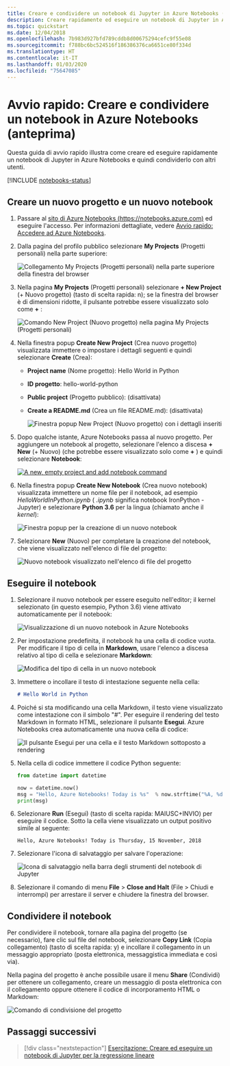 ```yaml
---
title: Creare e condividere un notebook di Jupyter in Azure Notebooks (anteprima)
description: Creare rapidamente ed eseguire un notebook di Jupyter in Azure Notebooks (anteprima) e quindi condividerlo con altri utenti.
ms.topic: quickstart
ms.date: 12/04/2018
ms.openlocfilehash: 7b983d927bfd789cddb8d00675294cefc9f55e08
ms.sourcegitcommit: f788bc6bc524516f186386376ca6651ce80f334d
ms.translationtype: HT
ms.contentlocale: it-IT
ms.lasthandoff: 01/03/2020
ms.locfileid: "75647085"
---
```

# <a name="quickstart-create-and-share-a-notebook-in-azure-notebooks-preview"></a>Avvio rapido: Creare e condividere un notebook in Azure Notebooks (anteprima)

Questa guida di avvio rapido illustra come creare ed eseguire rapidamente un notebook di Jupyter in Azure Notebooks e quindi condividerlo con altri utenti.

[!INCLUDE [notebooks-status](../../includes/notebooks-status.md)]

## <a name="create-a-new-project-and-notebook"></a>Creare un nuovo progetto e un nuovo notebook

1. Passare al [sito di Azure Notebooks (https://notebooks.azure.com)](https://notebooks.azure.com) ed eseguire l'accesso. Per informazioni dettagliate, vedere [Avvio rapido: Accedere ad Azure Notebooks](quickstart-sign-in-azure-notebooks.md).

1. Dalla pagina del profilo pubblico selezionare **My Projects** (Progetti personali) nella parte superiore:

    ![Collegamento My Projects (Progetti personali) nella parte superiore della finestra del browser](media/quickstarts/my-projects-link.png)

1. Nella pagina **My Projects** (Progetti personali) selezionare **+ New Project** (+ Nuovo progetto) (tasto di scelta rapida: n); se la finestra del browser è di dimensioni ridotte, il pulsante potrebbe essere visualizzato solo come **+** :

    ![Comando New Project (Nuovo progetto) nella pagina My Projects (Progetti personali)](media/quickstarts/new-project-command.png)

1. Nella finestra popup **Create New Project** (Crea nuovo progetto) visualizzata immettere o impostare i dettagli seguenti e quindi selezionare **Create** (Crea):

   - **Project name** (Nome progetto): Hello World in Python
   - **ID progetto**: hello-world-python
   - **Public project** (Progetto pubblico): (disattivata)
   - **Create a README.md** (Crea un file README.md): (disattivata)

     ![Finestra popup New Project (Nuovo progetto) con i dettagli inseriti](media/quickstarts/new-project-popup.png)

1. Dopo qualche istante, Azure Notebooks passa al nuovo progetto. Per aggiungere un notebook al progetto, selezionare l'elenco a discesa **+ New** (+ Nuovo) (che potrebbe essere visualizzato solo come **+** ) e quindi selezionare **Notebook**:

    [![](media/quickstarts/empty-project-new-notebook-button.png "A new, empty project and add notebook command")](media/quickstarts/empty-project-new-notebook-button.png#lightbox)

1. Nella finestra popup **Create New Notebook** (Crea nuovo notebook) visualizzata immettere un nome file per il notebook, ad esempio *HelloWorldInPython.ipynb* ( *.ipynb* significa notebook IronPython - Jupyter) e selezionare **Python 3.6** per la lingua (chiamato anche il *kernel*):

    ![Finestra popup per la creazione di un nuovo notebook](media/quickstarts/new-notebook-popup.png)

1. Selezionare **New** (Nuovo) per completare la creazione del notebook, che viene visualizzato nell'elenco di file del progetto:

    ![Nuovo notebook visualizzato nell'elenco di file del progetto](media/quickstarts/new-notebook-created.png)

## <a name="run-the-notebook"></a>Eseguire il notebook

1. Selezionare il nuovo notebook per essere eseguito nell'editor; il kernel selezionato (in questo esempio, Python 3.6) viene attivato automaticamente per il notebook:

    ![Visualizzazione di un nuovo notebook in Azure Notebooks](media/quickstarts/create-notebook-first-open.png)

1. Per impostazione predefinita, il notebook ha una cella di codice vuota. Per modificare il tipo di cella in **Markdown**, usare l'elenco a discesa relativo al tipo di cella e selezionare **Markdown**:

    ![Modifica del tipo di cella in un nuovo notebook](media/quickstarts/create-notebook-cell-type.png)

1. Immettere o incollare il testo di intestazione seguente nella cella:

    ```markdown
    # Hello World in Python
    ```

1. Poiché si sta modificando una cella Markdown, il testo viene visualizzato come intestazione con il simbolo "#". Per eseguire il rendering del testo Markdown in formato HTML, selezionare il pulsante **Esegui**. Azure Notebooks crea automaticamente una nuova cella di codice:

    ![Il pulsante Esegui per una cella e il testo Markdown sottoposto a rendering](media/quickstarts/run-cell-markdown-render.png)

1. Nella cella di codice immettere il codice Python seguente:

    ```python
    from datetime import datetime

    now = datetime.now()
    msg = "Hello, Azure Notebooks! Today is %s"  % now.strftime("%A, %d %B, %Y")
    print(msg)
    ```

1. Selezionare **Run** (Esegui) (tasto di scelta rapida: MAIUSC+INVIO) per eseguire il codice. Sotto la cella viene visualizzato un output positivo simile al seguente:

    ```output
    Hello, Azure Notebooks! Today is Thursday, 15 November, 2018
    ```

1. Selezionare l'icona di salvataggio per salvare l'operazione:

    ![Icona di salvataggio nella barra degli strumenti del notebook di Jupyter](media/quickstarts/hello-results-save-icon.png)

1. Selezionare il comando di menu **File** > **Close and Halt** (File > Chiudi e interrompi) per arrestare il server e chiudere la finestra del browser.

## <a name="share-the-notebook"></a>Condividere il notebook

Per condividere il notebook, tornare alla pagina del progetto (se necessario), fare clic sul file del notebook, selezionare **Copy Link** (Copia collegamento) (tasto di scelta rapida: y) e incollare il collegamento in un messaggio appropriato (posta elettronica, messaggistica immediata e così via).

Nella pagina del progetto è anche possibile usare il menu **Share** (Condividi) per ottenere un collegamento, creare un messaggio di posta elettronica con il collegamento oppure ottenere il codice di incorporamento HTML o Markdown:

![Comando di condivisione del progetto](media/quickstarts/share-project-command.png)

## <a name="next-steps"></a>Passaggi successivi

> [!div class="nextstepaction"]
> [Esercitazione: Creare ed eseguire un notebook di Jupyter per la regressione lineare](tutorial-create-run-jupyter-notebook.md)
